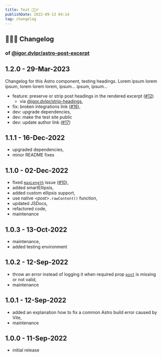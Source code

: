 ```yaml
---
title: Test 🙅🏻‍♂️
publishDate: 2022-09-13 04:14
tag: changelog
---
```


## 🤹🏼‍♂️ Changelog

### of [@igor.dvlpr/astro-post-excerpt](https://www.npmjs.com/package/@igor.dvlpr/astro-post-excerpt)

## 1.2.0 - 29-Mar-2023

Changelog for this Astro component, testing headings.
Lorem ipsum lorem ipsum, lorem lorem lorem, ipsum… ipsum, ipsum...

- feature: preserve or strip post headings in the rendered excerpt ([#12](https://github.com/igorskyflyer/npm-astro-post-excerpt/issues/12))
  - via [@igor.dvlpr/strip-headings](https://www.npmjs.com/package/@igor.dvlpr/strip-headings),
- fix: broken integrations link ([#16](https://github.com/igorskyflyer/npm-astro-post-excerpt/issues/16)),
- dev: upgrade dependencies,
- dev: make the test site public
- dev: update author link ([#17](https://github.com/igorskyflyer/npm-astro-post-excerpt/issues/17))

## 1.1.1 - 16-Dec-2022

- upgraded dependencies,
- minor README fixes

## 1.1.0 - 02-Dec-2022

- fixed [`maxLength`](https://github.com/igorskyflyer/npm-astro-post-excerpt#maxlength) issue ([#10](https://github.com/igorskyflyer/npm-astro-post-excerpt/issues/10)),
- added smartEllipsis,
- added custom ellipsis support,
- use native _\<post\>_`.rawContent()` function,
- updated JSDocs,
- refactored code,
- maintenance

## 1.0.3 - 13-Oct-2022

- maintenance,
- added testing environment

## 1.0.2 - 12-Sep-2022

- throw an error instead of logging it when required prop [`post`](https://github.com/igorskyflyer/npm-astro-post-excerpt#post) is missing or not valid,
- maintenance

## 1.0.1 - 12-Sep-2022

- added an explanation how to fix a common Astro build error caused by Vite,
- maintenance

## 1.0.0 - 11-Sep-2022

- initial release
